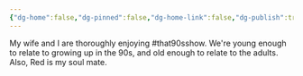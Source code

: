 ```yaml
---
{"dg-home":false,"dg-pinned":false,"dg-home-link":false,"dg-publish":true,"tags":["dgblip"],"disabled rules":["yaml-title","yaml-title-alias","file-name-heading"],"title":"philipp on mastodon @ 2023-01-24","created-date":"2023-01-24T21:28:57","id":109746306222127440,"updated-date":"2025-05-02T08:50:43","dg-path":"blips/109746306222127444.md","permalink":"/blips/109746306222127444/","dgPassFrontmatter":true}
---
```



My wife and I are thoroughly enjoying #that90sshow. We're young enough to relate to growing up in the 90s, and old enough to relate to the adults.
Also, Red is my soul mate.



